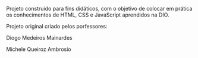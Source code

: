 Projeto construído para fins didáticos, com o objetivo de colocar em prática os conhecimentos de HTML, CSS e JavaScript aprendidos na DIO.

Projeto original criado pelos porfessores:

Diogo Medeiros Mainardes

Michele Queiroz Ambrosio
